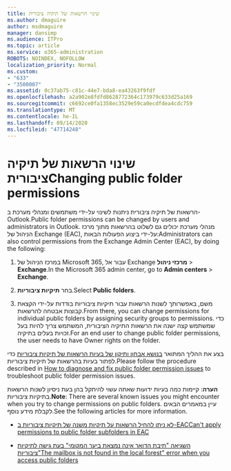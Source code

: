 ```yaml
---
title: שינוי הרשאות של תיקיה ציבורית
ms.author: dmaguire
author: msdmaguire
manager: dansimp
ms.audience: ITPro
ms.topic: article
ms.service: o365-administration
ROBOTS: NOINDEX, NOFOLLOW
localization_priority: Normal
ms.custom:
- "633"
- "3500007"
ms.assetid: 0c37ab75-c81c-44e7-bda8-ea43263f9fdf
ms.openlocfilehash: a2a902e8fdfd8628772364c173979c633d25a169
ms.sourcegitcommit: c6692ce0fa1358ec3529e59ca0ecdfdea4cdc759
ms.translationtype: MT
ms.contentlocale: he-IL
ms.lasthandoff: 09/14/2020
ms.locfileid: "47714248"
---
```

# <a name="changing-public-folder-permissions"></a><span data-ttu-id="b7bb6-102">שינוי הרשאות של תיקיה ציבורית</span><span class="sxs-lookup"><span data-stu-id="b7bb6-102">Changing public folder permissions</span></span>

<span data-ttu-id="b7bb6-103">הרשאות של תיקיה ציבורית ניתנות לשינוי על-ידי משתמשים ומנהלי מערכת ב-Outlook.</span><span class="sxs-lookup"><span data-stu-id="b7bb6-103">Public folder permissions can be changed by users and administrators in Outlook.</span></span> <span data-ttu-id="b7bb6-104">מנהלי מערכת יכולים גם לשלוט בהרשאות מתוך מרכז הניהול של Exchange (EAC), על-ידי ביצוע הפעולות הבאות:</span><span class="sxs-lookup"><span data-stu-id="b7bb6-104">Administrators can also control permissions from the Exchange Admin Center (EAC), by doing the following:</span></span>
  
1. <span data-ttu-id="b7bb6-105">במרכז הניהול של Microsoft 365, עבור אל Exchange **מרכזי ניהול** \> **Exchange**.</span><span class="sxs-lookup"><span data-stu-id="b7bb6-105">In the Microsoft 365 admin center, go to **Admin centers** \> **Exchange**.</span></span>

2. <span data-ttu-id="b7bb6-106">בחר **תיקיות ציבוריות**.</span><span class="sxs-lookup"><span data-stu-id="b7bb6-106">Select **Public folders**.</span></span>

3. <span data-ttu-id="b7bb6-107">משם, באפשרותך לשנות הרשאות עבור תיקיות ציבוריות בודדות על-ידי הקצאת קבוצות אבטחה להרשאות.</span><span class="sxs-lookup"><span data-stu-id="b7bb6-107">From there, you can change permissions for individual public folders by assigning security groups to permissions.</span></span> <span data-ttu-id="b7bb6-108">כדי שמשתמש קצה ישנה את הרשאות התיקיה הציבורית, המשתמש צריך להיות בעל זכויות בעלים בתיקיה.</span><span class="sxs-lookup"><span data-stu-id="b7bb6-108">For an end user to change public folder permissions, the user needs to have Owner rights on the folder.</span></span>

<span data-ttu-id="b7bb6-109">בצע את ההליך המתואר [בנושא אבחון ותיקון של בעיות הרשאות של תיקיות ציבוריות](https://docs.microsoft.com/exchange/troubleshoot/public-folders/public-folder-permission-issues) כדי לפתור בעיות בהרשאות של תיקיות ציבוריות.</span><span class="sxs-lookup"><span data-stu-id="b7bb6-109">Please follow the procedure described in [How to diagnose and fix public folder permission issues](https://docs.microsoft.com/exchange/troubleshoot/public-folders/public-folder-permission-issues) to troubleshoot public folder permission issues.</span></span>

<span data-ttu-id="b7bb6-110">**הערה**: קיימות כמה בעיות ידועות שאתה עשוי להיתקל בהן בעת ניסיון לשנות הרשאות בתיקיות ציבוריות.</span><span class="sxs-lookup"><span data-stu-id="b7bb6-110">**Note**: There are several known issues you might encounter when you try to change permissions on public folders.</span></span> <span data-ttu-id="b7bb6-111">עיין במאמרים הבאים לקבלת מידע נוסף.</span><span class="sxs-lookup"><span data-stu-id="b7bb6-111">See the following articles for more information.</span></span>

- [<span data-ttu-id="b7bb6-112">לא ניתן להחיל הרשאות על תיקיות משנה של תיקיות ציבוריות ב-EAC</span><span class="sxs-lookup"><span data-stu-id="b7bb6-112">Can't apply permissions to public folder subfolders in EAC</span></span>](https://docs.microsoft.com/exchange/troubleshoot/public-folders/can%E2%80%99t-apply-permissions-public-folder-subfolders)

- [<span data-ttu-id="b7bb6-113">השגיאה "תיבת הדואר אינה נמצאת ביער המקומי" בעת גישה לתיקיות ציבוריות</span><span class="sxs-lookup"><span data-stu-id="b7bb6-113">"The mailbox is not found in the local forest" error when you access public folders</span></span>](https://docs.microsoft.com/exchange/troubleshoot/public-folders/mailbox-not-found-local-forest-public-folder)
